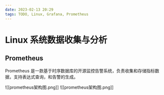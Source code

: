```yaml
---
date: 2023-02-13 20:29
tags: TODO, Linux, Grafana, Prometheus
---
```


# Linux 系统数据收集与分析

## Prometheus

Prometheus 是一款基于时序数据库的开源监控告警系统，负责收集和存储指标数据，支持表达式查询，和告警的生成。

![[prometheus架构图.png]]
![[prometheus架构图.png]]

